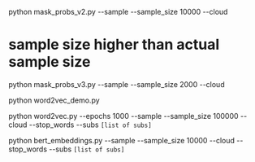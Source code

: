 python mask_probs_v2.py --sample --sample_size 10000 --cloud

# sample size higher than actual sample size 
python mask_probs_v3.py --sample --sample_size 2000 --cloud  

python word2vec_demo.py 

python word2vec.py --epochs 1000 --sample --sample_size 100000 --cloud --stop_words --subs `[list of subs]`

python bert_embeddings.py --sample --sample_size 10000 --cloud --stop_words --subs `[list of subs]`
